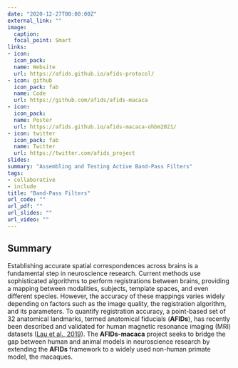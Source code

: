 ```yaml
---
date: "2020-12-27T00:00:00Z"
external_link: ""
image:
  caption:
  focal_point: Smart
links:
- icon:
  icon_pack:
  name: Website
  url: https://afids.github.io/afids-protocol/
- icon: github
  icon_pack: fab
  name: Code
  url: https://github.com/afids/afids-macaca
- icon:
  icon_pack:
  name: Poster
  url: https://afids.github.io/afids-macaca-ohbm2021/
- icon: twitter
  icon_pack: fab
  name: Twitter
  url: https://twitter.com/afids_project
slides:
summary: "Assembling and Testing Active Band-Pass Filters"
tags:
- collaborative
- include
title: "Band-Pass Filters"
url_code: ""
url_pdf: ""
url_slides: ""
url_video: ""
---
```


## Summary
Establishing accurate spatial correspondences across brains is a fundamental step in neuroscience research. Current methods use sophisticated algorithms to perform registrations between brains, providing a mapping between modalities, subjects, template spaces, and even different species. However, the accuracy of these mappings varies widely depending on factors such as the image quality, the registration algorithm, and its parameters. To quantify registration accuracy, a point-based set of 32 anatomical landmarks, termed anatomical fiducials (**AFIDs**), has recently been described and validated for human magnetic resonance imaging (MRI) datasets ([Lau et al., 2019](https://onlinelibrary.wiley.com/doi/epdf/10.1002/hbm.24693)). The **AFIDs-macaca** project seeks to bridge the gap between human and animal models in neuroscience research by extending the **AFIDs** framework to a widely used non-human primate model, the macaques.
